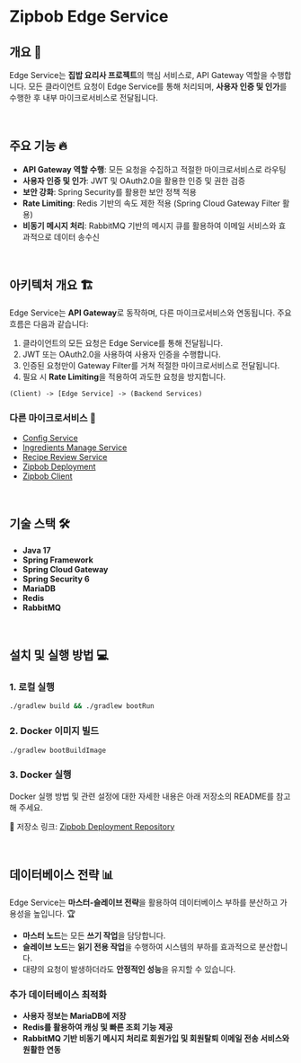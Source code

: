 # Zipbob Edge Service

## 개요 🚀

Edge Service는 **집밥 요리사 프로젝트**의 핵심 서비스로, API Gateway 역할을 수행합니다. 모든 클라이언트 요청이 Edge Service를 통해 처리되며, **사용자 인증 및 인가**를 수행한 후 내부 마이크로서비스로 전달됩니다.

<br />

## 주요 기능 🔥

- **API Gateway 역할 수행**: 모든 요청을 수집하고 적절한 마이크로서비스로 라우팅
- **사용자 인증 및 인가**: JWT 및 OAuth2.0을 활용한 인증 및 권한 검증
- **보안 강화**: Spring Security를 활용한 보안 정책 적용
- **Rate Limiting**: Redis 기반의 속도 제한 적용 (Spring Cloud Gateway Filter 활용)
- **비동기 메시지 처리**: RabbitMQ 기반의 메시지 큐를 활용하여 이메일 서비스와 효과적으로 데이터 송수신

<br />

## 아키텍처 개요 🏗️

Edge Service는 **API Gateway**로 동작하며, 다른 마이크로서비스와 연동됩니다. 주요 흐름은 다음과 같습니다:

1. 클라이언트의 모든 요청은 Edge Service를 통해 전달됩니다.
2. JWT 또는 OAuth2.0을 사용하여 사용자 인증을 수행합니다.
3. 인증된 요청만이 Gateway Filter를 거쳐 적절한 마이크로서비스로 전달됩니다.
4. 필요 시 **Rate Limiting**을 적용하여 과도한 요청을 방지합니다.

```
(Client) -> [Edge Service] -> (Backend Services)
```

### **다른 마이크로서비스 🔗**

- [Config Service](https://github.com/Kakao-Tech-Bootcamp-Team2/config-service)
- [Ingredients Manage Service](https://github.com/Kakao-Tech-Bootcamp-Team2/ingredients-manage-service)
- [Recipe Review Service](https://github.com/Kakao-Tech-Bootcamp-Team2/recipe-review-service)
- [Zipbob Deployment](https://github.com/Kakao-Tech-Bootcamp-Team2/zipbob-deployment)
- [Zipbob Client](https://github.com/Kakao-Tech-Bootcamp-Team2/zipbob-client)

<br />

## 기술 스택 🛠️

- **Java 17**
- **Spring Framework**
- **Spring Cloud Gateway**
- **Spring Security 6**
- **MariaDB**
- **Redis**
- **RabbitMQ**

<br />

## 설치 및 실행 방법 💻

### 1. 로컬 실행

```sh
./gradlew build && ./gradlew bootRun
```

### 2. Docker 이미지 빌드

```sh
./gradlew bootBuildImage
```

### 3. Docker 실행

Docker 실행 방법 및 관련 설정에 대한 자세한 내용은 아래 저장소의 README를 참고해 주세요.

📌 저장소 링크: [Zipbob Deployment Repository](https://github.com/Kakao-Tech-Bootcamp-Team2/zipbob-deployment)

<br />

## 데이터베이스 전략 📊

Edge Service는 **마스터-슬레이브 전략**을 활용하여 데이터베이스 부하를 분산하고 가용성을 높입니다. 🏆

- **마스터 노드**는 모든 **쓰기 작업**을 담당합니다.
- **슬레이브 노드**는 **읽기 전용 작업**을 수행하여 시스템의 부하를 효과적으로 분산합니다.
- 대량의 요청이 발생하더라도 **안정적인 성능**을 유지할 수 있습니다.

### 추가 데이터베이스 최적화

- **사용자 정보는 MariaDB에 저장**
- **Redis를 활용하여 캐싱 및 빠른 조회 기능 제공**
- **RabbitMQ 기반 비동기 메시지 처리로 회원가입 및 회원탈퇴 이메일 전송 서비스와 원활한 연동**
